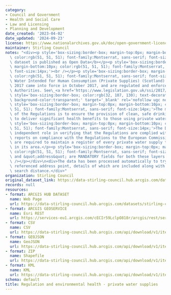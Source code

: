 ```yaml
---
category:
- Council and Government
- Health and Social Care
- Law and Licensing
- Planning and Development
date_created: '2023-04-02'
date_updated: '2024-09-23'
license: https://www.nationalarchives.gov.uk/doc/open-government-licence/version/3/
maintainer: Stirling Council
notes: "<div><p style='box-sizing:border-box; margin-top:0px; margin-bottom:10px;\
  \ color:rgb(51, 51, 51); font-family:Montserrat, sans-serif; font-size:14px;'><b>This\
  \ dataset is published as Open Data</b></p><p style='box-sizing:border-box; margin-top:0px;\
  \ margin-bottom:10px; color:rgb(51, 51, 51); font-family:Montserrat, sans-serif;\
  \ font-size:14px;'><br /></p><p style='box-sizing:border-box; margin-top:0px; margin-bottom:10px;\
  \ color:rgb(51, 51, 51); font-family:Montserrat, sans-serif; font-size:14px;'>The\
  \ Water Intended for Human Consumption (Private Supplies) (Scotland) Regulations\
  \ 2017 came into force in October 2017, and are regulated and enforced by Local\
  \ Authorities. See\_<a href='https://www.legislation.gov.uk/ssi/2017/282/schedule/1/made'\
  \ style='box-sizing:border-box; color:rgb(32, 107, 130); text-decoration-line:none;\
  \ background-color:transparent;' target='_blank' rel='nofollow ugc noopener noreferrer'>https://www.legislation.gov.uk/ssi/2017/282/schedule/1/made</a></p><p\
  \ style='box-sizing:border-box; margin-top:0px; margin-bottom:10px; color:rgb(51,\
  \ 51, 51); font-family:Montserrat, sans-serif; font-size:14px;'>The main objective\
  \ of the Regulations is to ensure the provision of clean, safe drinking water and\
  \ to deliver significant health benefits to those using private water supplies.</p><p\
  \ style='box-sizing:border-box; margin-top:0px; margin-bottom:10px; color:rgb(51,\
  \ 51, 51); font-family:Montserrat, sans-serif; font-size:14px;'>The DWQR has an\
  \ independent role in verifying that the Regulations are complied with and also\
  \ reports on compliance with the Regulations to the European Commission. Local Authorities\
  \ are required to maintain a register of every private water supply to premises\
  \ in its area.</p><p style='box-sizing:border-box; margin-top:0px; margin-bottom:10px;\
  \ color:rgb(51, 51, 51); font-family:Montserrat, sans-serif; font-size:14px;'>&quot;UPRN&quot;\
  \ and &quot;address&quot; are MANDATORY fields for both these layers in this dataset.<br\
  \ /></p></div>\n<div>The data has been processed automatically to try and find closest\
  \ referenced address point, details of which are included along with the resulting\
  \ search distance.</div>"
organization: Stirling Council
original_dataset_link: https://data-stirling-council.hub.arcgis.com/datasets/stirling-council::regulation-and-environmental-health-private-water-supplies
records: null
resources:
- format: ARCGIS HUB DATASET
  name: Web Page
  url: https://data-stirling-council.hub.arcgis.com/datasets/stirling-council::regulation-and-environmental-health-private-water-supplies
- format: ARCGIS GEOSERVICE
  name: Esri REST
  url: https://services-eu1.arcgis.com/cECIr59LclpO818r/arcgis/rest/services/regulation_and_environmental_health_private_water_supplies/FeatureServer/3
- format: CSV
  name: CSV
  url: https://data-stirling-council.hub.arcgis.com/api/download/v1/items/c5c9faf10d734b0e81265070ca765f35/csv?layers=3
- format: GEOJSON
  name: GeoJSON
  url: https://data-stirling-council.hub.arcgis.com/api/download/v1/items/c5c9faf10d734b0e81265070ca765f35/geojson?layers=3
- format: ZIP
  name: Shapefile
  url: https://data-stirling-council.hub.arcgis.com/api/download/v1/items/c5c9faf10d734b0e81265070ca765f35/shapefile?layers=3
- format: KML
  name: KML
  url: https://data-stirling-council.hub.arcgis.com/api/download/v1/items/c5c9faf10d734b0e81265070ca765f35/kml?layers=3
schema: default
title: Regulation and environmental health - private water supplies
---
```

